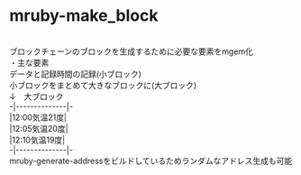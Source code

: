 # mruby-make_block
<br>ブロックチェーンのブロックを生成するために必要な要素をmgem化</br>
・主な要素  
データと記録時間の記録(小ブロック)  
小ブロックをまとめて大きなブロックに(大ブロック)  
↓　大ブロック  
-|--------------|-    
 |12:00気温21度|      
 |12:05気温20度|    
 |12:10気温19度|      
-|--------------|-    
mruby-generate-addressをビルドしているためランダムなアドレス生成も可能  
